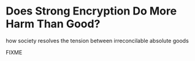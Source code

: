 # Does Strong Encryption Do More Harm Than Good?

<p class="subtitle">how society resolves the tension between irreconcilable absolute goods</p>

FIXME

